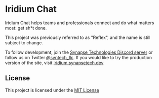 # Iridium Chat
Iridium Chat helps teams and professionals connect and do what matters most: get sh*t done.

This project was previously referred to as "Reflex", and the name is still subject to change.

To follow development, join the [Synapse Technologies Discord server](https://discord.gg/7vtx32JgMM)
or follow us on Twitter [@syntech_llc](https://twitter.com/syntech_llc). If you would like to try the production version of the site, visit [iridium.synapsetech.dev](https://iridium.synapsetech.dev/)

## License
This project is licensed under the [MIT License](LICENSE)
